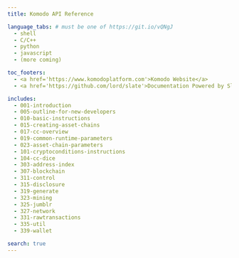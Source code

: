 ```yaml
---
title: Komodo API Reference

language_tabs: # must be one of https://git.io/vQNgJ
  - shell
  - C/C++
  - python
  - javascript
  - (more coming)

toc_footers:
  - <a href='https://www.komodoplatform.com'>Komodo Website</a>
  - <a href='https://github.com/lord/slate'>Documentation Powered by Slate</a>

includes:
  - 001-introduction
  - 005-outline-for-new-developers
  - 010-basic-instructions
  - 015-creating-asset-chains
  - 017-cc-overview
  - 019-common-runtime-parameters
  - 023-asset-chain-parameters
  - 101-cryptoconditions-instructions
  - 104-cc-dice
  - 303-address-index
  - 307-blockchain
  - 311-control
  - 315-disclosure
  - 319-generate
  - 323-mining
  - 325-jumblr
  - 327-network
  - 331-rawtransactions
  - 335-util
  - 339-wallet

search: true
---
```

